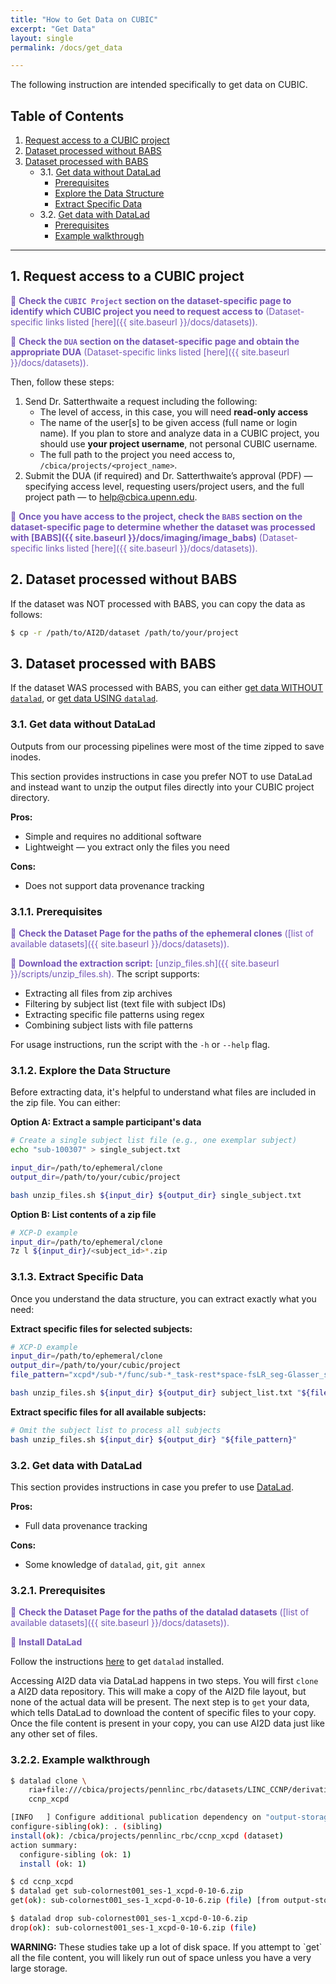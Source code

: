 ```yaml
---
title: "How to Get Data on CUBIC"
excerpt: "Get Data"
layout: single
permalink: /docs/get_data

---
```


The following instruction are intended specifically to get data on CUBIC.


## Table of Contents

1. [Request access to a CUBIC project](#1-request-access-to-a-cubic-project)
2. [Dataset processed without BABS](#2-dataset-processed-without-babs)
3. [Dataset processed with BABS](#3-dataset-processed-with-babs)
   - 3.1. [Get data without DataLad](#31-get-data-without-datalad)
     - [Prerequisites](#311-prerequisites)
     - [Explore the Data Structure](#312-explore-the-data-structure)
     - [Extract Specific Data](#313-extract-specific-data)
   - 3.2. [Get data with DataLad](#32-get-data-with-datalad)
     - [Prerequisites](#321-prerequisites)
     - [Example walkthrough](#322-example-walkthrough)

---

## 1. Request access to a CUBIC project

<span style="color: #7556b7;">🌟 **Check the `CUBIC Project` section on the dataset-specific page to identify which CUBIC project you need to request access to** (Dataset-specific links listed [here]({{ site.baseurl }}/docs/datasets)).</span>

<span style="color: #7556b7;">🌟 **Check the `DUA` section on the dataset-specific page and obtain the appropriate DUA** (Dataset-specific links listed [here]({{ site.baseurl }}/docs/datasets)).</span> 

Then, follow these steps:

1. Send Dr. Satterthwaite a request including the following:
    - The level of access, in this case, you will need **read-only access**
    - The name of the user[s] to be given access (full name or login name). If you plan to store and analyze data in a CUBIC project, you should use **your project username**, not personal CUBIC username.
    - The full path to the project you need access to, `/cbica/projects/<project_name>`.
2. Submit the DUA (if required) and Dr. Satterthwaite’s approval (PDF) — specifying access level, requesting users/project users, and the full project path — to <span style="color: blue;">help@cbica.upenn.edu</span>.


<span style="color: #7556b7;">🌟 **Once you have access to the project, check the `BABS` section on the dataset-specific page to determine whether the dataset was processed with [BABS]({{  site.baseurl }}/docs/imaging/image_babs)** (Dataset-specific links listed [here]({{ site.baseurl }}/docs/datasets)).</span>

## 2. Dataset processed without BABS

If the dataset was NOT processed with BABS, you can copy the data as follows:

```bash
$ cp -r /path/to/AI2D/dataset /path/to/your/project
```

## 3. Dataset processed with BABS

If the dataset WAS processed with BABS, you can either [get data WITHOUT `datalad`](#31-get-data-without-datalad), or [get data USING `datalad`](#32-get-data-with-datalad).

### 3.1. Get data without DataLad

Outputs from our processing pipelines were most of the time zipped to save inodes.

This section provides instructions in case you prefer NOT to use DataLad and instead want to unzip the output files directly into your CUBIC project directory.

**Pros:**
- Simple and requires no additional software
- Lightweight — you extract only the files you need

**Cons:**
- Does not support data provenance tracking  

### 3.1.1. Prerequisites

<span style="color: #7556b7;">🌟 **Check the Dataset Page for the paths of the ephemeral clones** ([list of available datasets]({{ site.baseurl }}/docs/datasets)).</span>

<span style="color: #7556b7;">🌟 **Download the extraction script:** [unzip_files.sh]({{ site.baseurl }}/scripts/unzip_files.sh).</span> The script supports:
- Extracting all files from zip archives
- Filtering by subject list (text file with subject IDs)
- Extracting specific file patterns using regex
- Combining subject lists with file patterns

For usage instructions, run the script with the `-h` or `--help` flag.

### 3.1.2. Explore the Data Structure

Before extracting data, it's helpful to understand what files are included in the zip file. You can either:

**Option A: Extract a sample participant's data**
```bash
# Create a single subject list file (e.g., one exemplar subject)
echo "sub-100307" > single_subject.txt

input_dir=/path/to/ephemeral/clone
output_dir=/path/to/your/cubic/project

bash unzip_files.sh ${input_dir} ${output_dir} single_subject.txt
```

**Option B: List contents of a zip file**
```bash
# XCP-D example
input_dir=/path/to/ephemeral/clone
7z l ${input_dir}/<subject_id>*.zip
```

### 3.1.3. Extract Specific Data

Once you understand the data structure, you can extract exactly what you need:

**Extract specific files for selected subjects:**
```bash
# XCP-D example
input_dir=/path/to/ephemeral/clone
output_dir=/path/to/your/cubic/project
file_pattern="xcpd*/sub-*/func/sub-*_task-rest*space-fsLR_seg-Glasser_stat-pearsoncorrelation_relmat.tsv"

bash unzip_files.sh ${input_dir} ${output_dir} subject_list.txt "${file_pattern}"

```

**Extract specific files for all available subjects:**
```bash
# Omit the subject list to process all subjects
bash unzip_files.sh ${input_dir} ${output_dir} "${file_pattern}"
```

### 3.2. Get data with DataLad

This section provides instructions in case you prefer to use [DataLad](https://handbook.datalad.org/en/latest/intro/philosophy.html).

**Pros:**
- Full data provenance tracking

**Cons:**
- Some knowledge of `datalad`, `git`, `git annex` 

### 3.2.1. Prerequisites

<span style="color: #7556b7;">🌟 **Check the Dataset Page for the paths of the datalad datasets** ([list of available datasets]({{ site.baseurl }}/docs/datasets)).</span>

<span style="color: #7556b7;">🌟 **Install DataLad**</span>

Follow the instructions [here](https://www.datalad.org/#install) to get `datalad` installed.

Accessing AI2D data via DataLad happens in two steps. You will first `clone` a AI2D data repository. This will make a copy of the AI2D file layout, but none of the actual data will be present. The next step is to `get` your data, which tells DataLad to download the content of specific files to your copy. Once the file content is present in your copy, you can use AI2D data just like any other set of files.

### 3.2.2. Example walkthrough

```bash
$ datalad clone \
    ria+file:///cbica/projects/pennlinc_rbc/datasets/LINC_CCNP/derivatives/xcpd-0-10-6-babs/output_ria#~data \
    ccnp_xcpd

[INFO   ] Configure additional publication dependency on "output-storage"                                                                           
configure-sibling(ok): . (sibling)
install(ok): /cbica/projects/pennlinc_rbc/ccnp_xcpd (dataset)
action summary:
  configure-sibling (ok: 1)
  install (ok: 1)

$ cd ccnp_xcpd
$ datalad get sub-colornest001_ses-1_xcpd-0-10-6.zip
get(ok): sub-colornest001_ses-1_xcpd-0-10-6.zip (file) [from output-storage...]

$ datalad drop sub-colornest001_ses-1_xcpd-0-10-6.zip
drop(ok): sub-colornest001_ses-1_xcpd-0-10-6.zip (file)  
```

<div class="alert alert-primary" role="alert">
  <b>WARNING:</b> These studies take up a lot of disk space. If you attempt to `get` all the file content, you will likely run out of space unless you have a very large storage.
</div>
